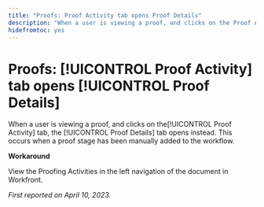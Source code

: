 ```yaml
---
title: "Proofs: Proof Activity tab opens Proof Details"
description: "When a user is viewing a proof, and clicks on the Proof Activity tab, the Proof Details tab opens instead. This occurs when a proof stage has been manually added to the workflow."
hidefromtoc: yes
---
```


# Proofs: [!UICONTROL Proof Activity] tab opens [!UICONTROL Proof Details]

<!--This article is on WF and WFP TOCs-->

When a user is viewing a proof, and clicks on the[!UICONTROL Proof Activity] tab, the [!UICONTROL Proof Details] tab opens instead. This occurs when a proof stage has been manually added to the workflow.

**Workaround**

View the Proofing Activities in the left navigation of the document in Workfront.

_First reported on April 10, 2023._

